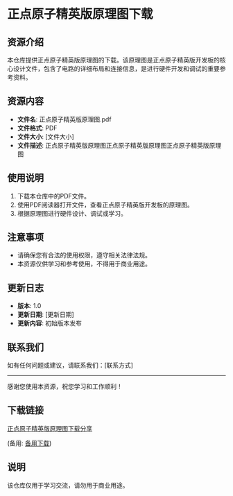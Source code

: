 # 正点原子精英版原理图下载

## 资源介绍

本仓库提供正点原子精英版原理图的下载。该原理图是正点原子精英版开发板的核心设计文件，包含了电路的详细布局和连接信息，是进行硬件开发和调试的重要参考资料。

## 资源内容

- **文件名**: 正点原子精英版原理图.pdf
- **文件格式**: PDF
- **文件大小**: [文件大小]
- **文件描述**: 正点原子精英版原理图正点原子精英版原理图正点原子精英版原理图

## 使用说明

1. 下载本仓库中的PDF文件。
2. 使用PDF阅读器打开文件，查看正点原子精英版开发板的原理图。
3. 根据原理图进行硬件设计、调试或学习。

## 注意事项

- 请确保您有合法的使用权限，遵守相关法律法规。
- 本资源仅供学习和参考使用，不得用于商业用途。

## 更新日志

- **版本**: 1.0
- **更新日期**: [更新日期]
- **更新内容**: 初始版本发布

## 联系我们

如有任何问题或建议，请联系我们：[联系方式]

---

感谢您使用本资源，祝您学习和工作顺利！

## 下载链接
[正点原子精英版原理图下载分享](https://pan.quark.cn/s/79783add3d99) 

(备用: [备用下载](https://pan.baidu.com/s/1ZfEA5e4ldpHiadb8RUAdcw?pwd=1234))

## 说明

该仓库仅用于学习交流，请勿用于商业用途。
